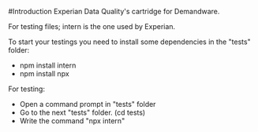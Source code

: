 #Introduction 
Experian Data Quality's cartridge for Demandware.

For testing files; intern is the one used by Experian.

To start your testings you need to install some dependencies in the "tests" folder:
* npm install intern
* npm install npx

For testing:
* Open a command prompt in "tests" folder
* Go to the next "tests" folder. (cd tests)
* Write the command "npx intern"
